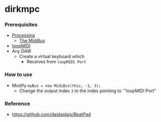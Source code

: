 dirkmpc
=======
### Prerequisites
- [Processing](https://processing.org/)
  - [The MidiBus](http://www.smallbutdigital.com/projects/themidibus/)
- [loopMIDI](https://www.tobias-erichsen.de/software/loopmidi.html)
- Any DAW
  - Create a virtual keyboard which
    - Receives from `loopMIDI Port`
    
### How to use
- Modify `myBus = new MidiBus(this, -1, 3);`
  - Change the output index `3` to the index pointing to `"loopMIDI Port"

### Reference
- https://github.com/daidaidais/BeatPad
